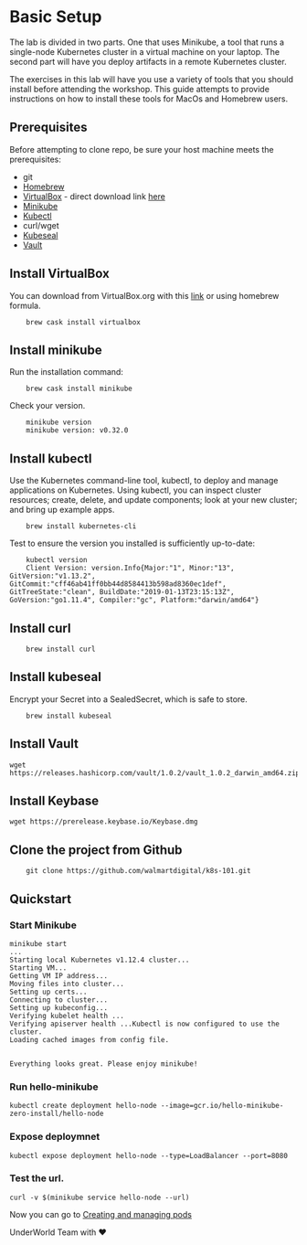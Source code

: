 # Basic Setup
The lab is divided in two parts. One that uses Minikube, a tool that runs a single-node Kubernetes cluster in a virtual machine on your laptop. The second part will have you deploy artifacts in a remote Kubernetes cluster.

The exercises in this lab will have you use a variety of tools that you should install before attending the workshop. This guide attempts to provide instructions on how to install these tools for MacOs and Homebrew users.

## Prerequisites
Before attempting to clone repo, be sure your host machine meets the prerequisites:

* git
* [Homebrew](https://brew.sh)
* [VirtualBox](https://www.virtualbox.org/wiki/Downloads) - direct download link [here](https://download.virtualbox.org/virtualbox/6.0.2/VirtualBox-6.0.2-128162-OSX.dmg)
* [Minikube](https://kubernetes.io/docs/tasks/tools/install-minikube/#before-you-begin)
* [Kubectl](https://kubernetes.io/docs/tasks/tools/install-kubectl/)
* curl/wget
* [Kubeseal](https://github.com/bitnami-labs/sealed-secrets)
* [Vault](https://www.vaultproject.io/)
  
## Install VirtualBox
You can download from VirtualBox.org with this [link](https://download.virtualbox.org/virtualbox/6.0.2/VirtualBox-6.0.2-128162-OSX.dmg) or using homebrew formula.
```
    brew cask install virtualbox
```

## Install minikube
Run the installation command:
```
    brew cask install minikube
```

Check your version.
```
    minikube version
    minikube version: v0.32.0
```

## Install kubectl
Use the Kubernetes command-line tool, kubectl, to deploy and manage applications on Kubernetes. Using kubectl, you can inspect cluster resources; create, delete, and update components; look at your new cluster; and bring up example apps.

```
    brew install kubernetes-cli
```

Test to ensure the version you installed is sufficiently up-to-date:
```
    kubectl version
    Client Version: version.Info{Major:"1", Minor:"13", GitVersion:"v1.13.2", GitCommit:"cff46ab41ff0bb44d8584413b598ad8360ec1def", GitTreeState:"clean", BuildDate:"2019-01-13T23:15:13Z", GoVersion:"go1.11.4", Compiler:"gc", Platform:"darwin/amd64"}
```

## Install curl
```
    brew install curl
```

## Install kubeseal
Encrypt your Secret into a SealedSecret, which is safe to store.
```
    brew install kubeseal
```

## Install Vault
```
wget https://releases.hashicorp.com/vault/1.0.2/vault_1.0.2_darwin_amd64.zip
```

## Install Keybase
```
wget https://prerelease.keybase.io/Keybase.dmg
```

## Clone the project from Github
```
    git clone https://github.com/walmartdigital/k8s-101.git
```

## Quickstart

### Start Minikube

```
minikube start
...
Starting local Kubernetes v1.12.4 cluster...
Starting VM...
Getting VM IP address...
Moving files into cluster...
Setting up certs...
Connecting to cluster...
Setting up kubeconfig...
Verifying kubelet health ...
Verifying apiserver health ...Kubectl is now configured to use the cluster.
Loading cached images from config file.


Everything looks great. Please enjoy minikube!
```

### Run hello-minikube 
```
kubectl create deployment hello-node --image=gcr.io/hello-minikube-zero-install/hello-node
```

### Expose deploymnet

```
kubectl expose deployment hello-node --type=LoadBalancer --port=8080
```

### Test the url.
```
curl -v $(minikube service hello-node --url)
```

Now you can go to [Creating and managing pods](https://github.com/walmartdigital/k8s-101/blob/master/labs/01-creating-and-managing-pods/01-creating-and-managing-pods.md)



UnderWorld Team with :heart: